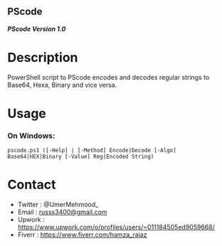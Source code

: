 ## PScode
***PScode Version 1.0***

# Description
PowerShell script to PScode encodes and decodes regular strings to Base64, Hexa, Binary and vice versa.

# Usage
### On Windows:
```
pscode.ps1 ([-Help] | [-Method] Encode|Decode [-Algo] Base64|HEX|Binary [-Value] Reg|Encoded String)
```
# Contact
- Twitter : @UmerMehmood_
- Email   : russs3400@gmail.com
- Upwork  : https://www.upwork.com/o/profiles/users/~011184505ed9059668/
- Fiverr  : https://www.fiverr.com/hamza_rajaz